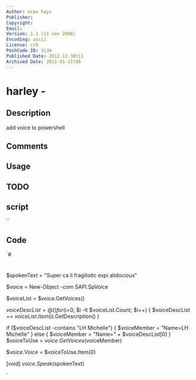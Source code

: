 ```yaml
---
Author: mike hays
Publisher: 
Copyright: 
Email: 
Version: 1.1 (11 nov 2008)
Encoding: ascii
License: cc0
PoshCode ID: 3134
Published Date: 2012-12-30t11
Archived Date: 2012-01-11t06
---
```


# harley - 

## Description

add voice to powershell

## Comments



## Usage



## TODO



## script

``

## Code

`#
 #
 ###
 ###
 
 $spokenText = "Super ca li fragilistic expi alidocious"
 
 $voice = New-Object -com SAPI.SpVoice
 
 $voiceList = $voice.GetVoices()
 
 $voiceDescList = @()
 for ($i=0; $i -lt $voiceList.Count; $i++)
 {
     $voiceDescList += $voiceList.Item($i).GetDescription()
 }
 
 if ($voiceDescList -contains "LH Michelle")
 {
     $voiceMember = "Name=LH Michelle"
 }
 else
 {
     $voiceMember = "Name=" + $voiceDescList[0]
 }
 $voiceToUse = $voice.GetVoices($voiceMember)
 
 $voice.Voice = $voiceToUse.Item(0)
 
 [void] $voice.Speak($spokenText)
 
`

